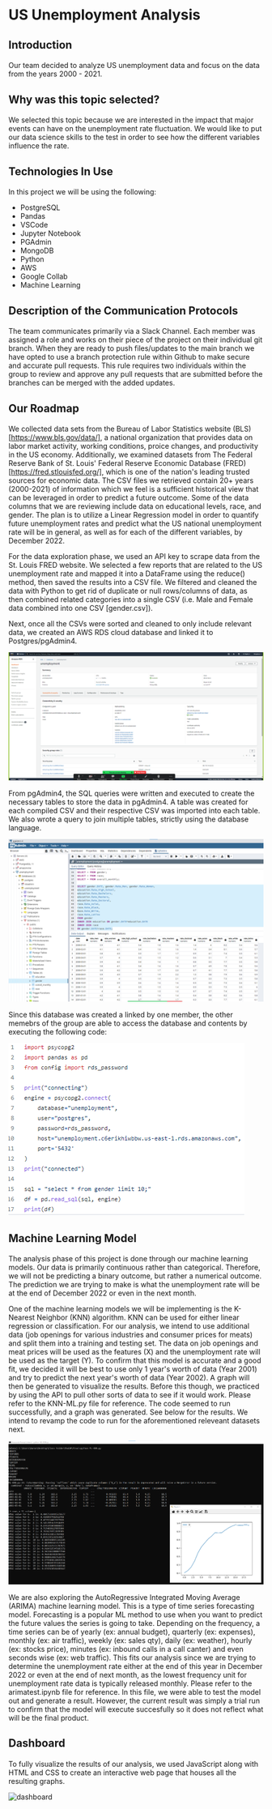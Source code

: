 # US Unemployment Analysis

## Introduction
####
Our team decided to analyze US unemployment data and focus on the data from the years 2000 - 2021. 

## Why was this topic selected? 
####
We selected this topic because we are interested in the impact that major events can have on the unemployment rate fluctuation. We would like to put our data science skills to the test in order to see how the different variables influence the rate.

## Technologies In Use
####
In this project we will be using the following: 
* PostgreSQL 
* Pandas 
* VSCode 
* Jupyter Notebook 
* PGAdmin 
* MongoDB 
* Python 
* AWS 
* Google Collab 
* Machine Learning

## Description of the Communication Protocols
####
The team communicates primarily via a Slack Channel. Each member was assigned a role and works on their piece of the project on their individual git branch. When they are ready to push files/updates to the main branch we have opted to use a branch protection rule within Github to make secure and accurate pull requests. 
This rule requires two individuals within the group to review and approve any pull requests that are submitted before the branches can be merged with the added updates.   

## Our Roadmap
####
We collected data sets from the Bureau of Labor Statistics website (BLS) [https://www.bls.gov/data/], a national organization that provides data on labor market activity, working conditions, proice changes, and productivity in the US economy. Additionally, we examined datasets from The Federal Reserve Bank of St. Louis' Federal Reserve Economic Database (FRED) [https://fred.stlouisfed.org/], which is one of the nation's leading trusted sources for economic data. The CSV files we retrieved contain 20+ years (2000-2021) of information which we feel is a sufficient historical view that can be leveraged in order to predict a future outcome. Some of the data columns that we are reviewing include data on educational levels, race, and gender. The plan is to utilize a Linear Regression model in order to quantify future unemployment rates and predict what the US national unemployment rate will be in general, as well as for each of the different variables, by December 2022.

For the data exploration phase, we used an API key to scrape data from the St. Louis FRED website. We selected a few reports that are related to the US unemployment rate and mapped it into a DataFrame using the reduce() method, then saved the results into a CSV file. We filtered and cleaned the data with Python to get rid of duplicate or null rows/columns of data, as then combined related categories into a single CSV (i.e. Male and Female data combined into one CSV [gender.csv]). 

Next, once all the CSVs were sorted and cleaned to only include relevant data, we created an AWS RDS cloud database and linked it to Postgres/pgAdmin4.

![aws](Graphs/aws.png)

From pgAdmin4, the SQL queries were written and executed to create the necessary tables to store the data in pgAdmin4. A table was created for each compiled CSV and their respective CSV was imported into each table. We also wrote a query to join multiple tables, strictly using the database language.

![postgresquery](Graphs/postgresquery.png)

Since this database was created a linked by one member, the other memebrs of the group are able to access the database and contents by executing the following code:

![rds_code](Graphs/rds.png)

## Machine Learning Model
####
The analysis phase of this project is done through our machine learning models. Our data is primarily continuous rather than categorical. Therefore, we will not be predicting a binary outcome, but rather a numerical outcome. The prediction we are trying to make is what the unemployment rate will be at the end of December 2022 or even in the next month.

One of the machine learning models we will be implementing is the K-Nearest Neighbor (KNN) algorithm. KNN can be used for either linear regression or classification. For our analysis, we intend to use additional data (job openings for various industries and consumer prices for meats) and split them into a training and testing set. The data on job openings and meat prices will be used as the features (X) and the unemployment rate will be used as the target (Y). To confirm that this model is accurate and a good fit, we decided it will be best to use only 1 year's worth of data (Year 2001) and try to predict the next year's worth of data (Year 2002). A graph will then be generated to visualize the results. Before this though, we practiced by using the API to pull other sorts of data to see if it would work. Please refer to the <in>KNN-ML.py</in> file for reference. The code seemed to run successfully, and a graph was generated. See below for the results. We intend to revamp the code to run for the aforementioned releveant datasets next.

![KNN](Graphs/KNN.png)

We are also exploring the AutoRegressive Integrated Moving Average (ARIMA) machine learning model. This is a type of time series forecasting model. Forecasting is a popular ML method to use when you want to predict the future values the series is going to take. Depending on the frequency, a time series can be of yearly (ex: annual budget), quarterly (ex: expenses), monthly (ex: air traffic), weekly (ex: sales qty), daily (ex: weather), hourly (ex: stocks price), minutes (ex: inbound calls in a call canter) and even seconds wise (ex: web traffic). This fits our analysis since we are trying to determine the unemployment rate either at the end of this year in December 2022 or even at the end of next month, as the lowest frequency unit for unemployment rate data is typically released monthly. Please refer to the <in>arimatest.ipynb</in> file for reference. In this file, we were able to test the model out and generate a result. However, the current result was simply a trial run to confirm that the model will execute succesfully so it does not reflect what will be the final product. 

## Dashboard
####
To fully visualize the results of our analysis, we used JavaScript along with HTML and CSS to create an interactive web page that houses all the resulting graphs. 

![dashboard](Graphs/dashboard.png)
